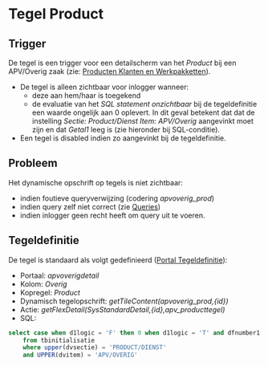 # Tegel Product

## Trigger

De tegel is een trigger voor een detailscherm van het _Product_ bij een APV/Overig zaak (zie: [Producten Klanten en Werkpakketten](/docs/instellen_inrichten/producten_klanten_werkpakketten.md)).

- De tegel is alleen zichtbaar voor inlogger wanneer:
  - deze aan hem/haar is toegekend
  - de evaluatie van het _SQL statement onzichtbaar_ bij de tegeldefinitie een waarde ongelijk aan 0 oplevert. In dit geval betekent dat dat de instelling _Sectie: Product/Dienst Item: APV/Overig_ aangevinkt moet zijn en dat _Getal1_ leeg is (zie hieronder bij SQL-conditie).
- Een tegel is disabled indien zo aangevinkt bij de tegeldefinitie.

## Probleem

Het dynamische opschrift op tegels is niet zichtbaar:

- indien foutieve queryverwijzing (codering _apvoverig_prod_)
- indien query zelf niet correct (zie [Queries](/docs/instellen_inrichten/queries.md))
- indien inlogger geen recht heeft om query uit te voeren.

## Tegeldefinitie

De tegel is standaard als volgt gedefinieerd ([Portal Tegeldefinitie](/docs/instellen_inrichten/portaldefinitie/portal_tegel.md)):

- Portaal: _apvoverigdetail_
- Kolom: _Overig_
- Kopregel: _Product_
- Dynamisch tegelopschrift: _getTileContent(apvoverig_prod,{id})_
- Actie: _getFlexDetail(SysStandardDetail,{id},apv_producttegel)_
- SQL:

```sql
select case when d1logic = 'F' then 0 when d1logic = 'T' and dfnumber1 = 1 then 0 else 1 end
    from tbinitialisatie
    where upper(dvsectie) = 'PRODUCT/DIENST'
    and UPPER(dvitem) = 'APV/OVERIG'
```
